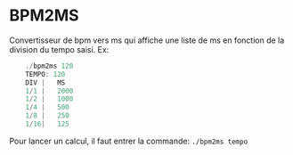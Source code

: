 # BPM2MS

Convertisseur de bpm vers ms qui affiche une liste de ms en fonction de la division du tempo saisi.
Ex:

```c
    ./bpm2ms 120 
    TEMPO: 120
    DIV |   MS
    1/1 |   2000
    1/2 |   1000
    1/4 |   500
    1/8 |   250
    1/16|   125 
``` 

Pour lancer un calcul, il faut entrer la commande: `./bpm2ms tempo`


